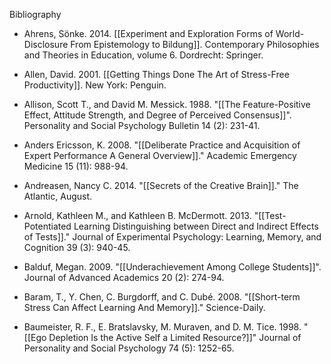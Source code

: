 Bibliography

- Ahrens, Sönke. 2014. [[Experiment and Exploration Forms of World-Disclosure From Epistemology to Bildung]]. Contemporary Philosophies and Theories in Education, volume 6. Dordrecht: Springer.

- Allen, David. 2001. [[Getting Things Done The Art of Stress-Free Productivity]]. New York: Penguin.

- Allison, Scott T., and David M. Messick. 1988. "[[The Feature-Positive Effect, Attitude Strength, and Degree of Perceived Consensus]]". Personality and Social Psychology Bulletin 14 (2): 231-41.

- Anders Ericsson, K. 2008. "[[Deliberate Practice and Acquisition of Expert Performance A General Overview]]." Academic Emergency Medicine 15 (11): 988-94.

- Andreasen, Nancy C. 2014. "[[Secrets of the Creative Brain]]." The Atlantic, August.

- Arnold, Kathleen M., and Kathleen B. McDermott. 2013. "[[Test-Potentiated Learning Distinguishing between Direct and Indirect Effects of Tests]]." Journal of Experimental Psychology: Learning, Memory, and Cognition 39 (3): 940-45.

- Balduf, Megan. 2009. "[[Underachievement Among College Students]]". Journal of Advanced Academics 20 (2): 274-94.

- Baram, T., Y. Chen, C. Burgdorff, and C. Dubé. 2008. "[[Short-term Stress Can Affect Learning And Memory]]." Science-Daily.

- Baumeister, R. F., E. Bratslavsky, M. Muraven, and D. M. Tice. 1998. "[[Ego Depletion Is the Active Self a Limited Resource?]]" Journal of Personality and Social Psychology 74 (5): 1252-65.